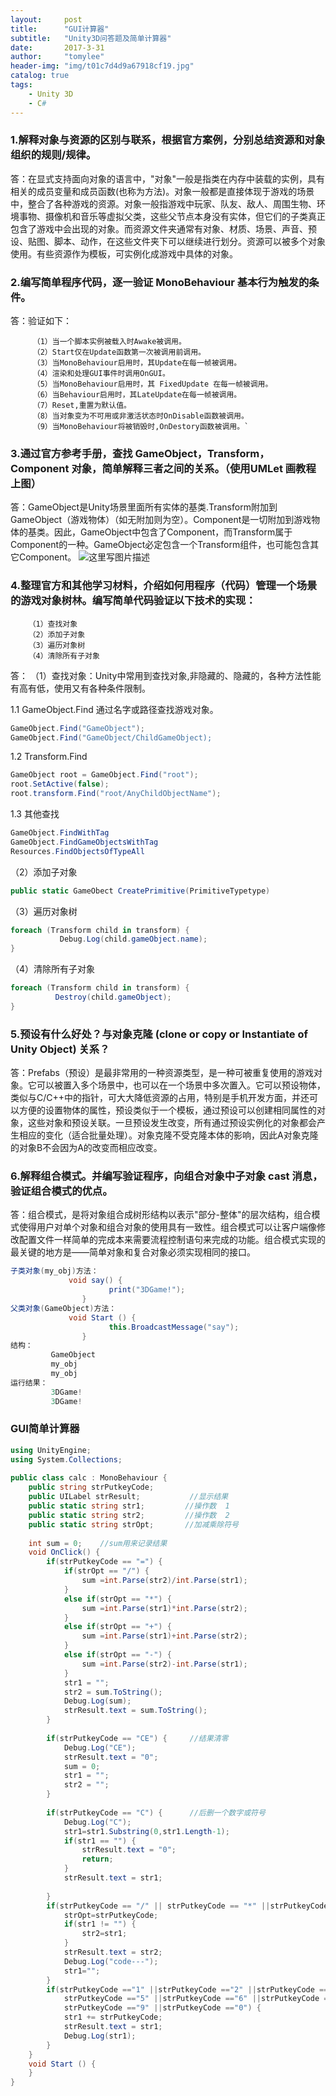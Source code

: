 ```yaml
---
layout:     post
title:      "GUI计算器"
subtitle:   "Unity3D问答题及简单计算器"
date:       2017-3-31
author:     "tomylee"
header-img: "img/t01c7d4d9a67918cf19.jpg"
catalog: true
tags:
    - Unity 3D
    - C#
---
```


### 1.解释对象与资源的区别与联系，根据官方案例，分别总结资源和对象组织的规则/规律。
答：在显式支持面向对象的语言中，"对象"一般是指类在内存中装载的实例，具有相关的成员变量和成员函数(也称为方法)。对象一般都是直接体现于游戏的场景中，整合了各种游戏的资源。对象一般指游戏中玩家、队友、敌人、周围生物、环境事物、摄像机和音乐等虚拟父类，这些父节点本身没有实体，但它们的子类真正包含了游戏中会出现的对象。而资源文件夹通常有对象、材质、场景、声音、预设、贴图、脚本、动作，在这些文件夹下可以继续进行划分。资源可以被多个对象使用。有些资源作为模板，可实例化成游戏中具体的对象。
### 2.编写简单程序代码，逐一验证 MonoBehaviour 基本行为触发的条件。

答：验证如下：
```
     （1）当一个脚本实例被载入时Awake被调用。
     （2）Start仅在Update函数第一次被调用前调用。
     （3）当MonoBehaviour启用时，其Update在每一帧被调用。
     （4）渲染和处理GUI事件时调用OnGUI。
     （5）当MonoBehaviour启用时，其 FixedUpdate 在每一帧被调用。
     （6）当Behaviour启用时，其LateUpdate在每一帧被调用。
     （7）Reset,重置为默认值。
     （8）当对象变为不可用或非激活状态时OnDisable函数被调用。
     （9）当MonoBehaviour将被销毁时,OnDestory函数被调用。`
```

### 3.通过官方参考手册，查找 GameObject，Transform，Component 对象，简单解释三者之间的关系。（使用UMLet 画教程上图）
答：GameObject是Unity场景里面所有实体的基类.Transform附加到GameObject（游戏物体）（如无附加则为空）。Component是一切附加到游戏物体的基类。因此，GameObject中包含了Component，而Transform属于Component的一种。GameObject必定包含一个Transform组件，也可能包含其它Component。
![这里写图片描述](/img/cloudgoinout/un1.png)
### 4.整理官方和其他学习材料，介绍如何用程序（代码）管理一个场景的游戏对象树林。编写简单代码验证以下技术的实现：
     
 ```    
     （1）查找对象 
     （2）添加子对象 
     （3）遍历对象树 
     （4）清除所有子对象
 ```
 
答： （1）查找对象：Unity中常用到查找对象,非隐藏的、隐藏的，各种方法性能有高有低，使用又有各种条件限制。
      
  1.1 GameObject.Find   通过名字或路径查找游戏对象。

```cs
GameObject.Find("GameObject");
GameObject.Find("GameObject/ChildGameObject);
```      
   1.2 Transform.Find

```cs
GameObject root = GameObject.Find("root");
root.SetActive(false); 
root.transform.Find("root/AnyChildObjectName");
```

   1.3 其他查找  

```cs
GameObject.FindWithTag 
GameObject.FindGameObjectsWithTag 
Resources.FindObjectsOfTypeAll 
```

   （2）添加子对象
   
```cs         
public static GameObect CreatePrimitive(PrimitiveTypetype)
```

   （3）遍历对象树 
   
```cs
foreach (Transform child in transform) {
           Debug.Log(child.gameObject.name);    
}
```

   （4）清除所有子对象 
   
```c#
foreach (Transform child in transform) {
          Destroy(child.gameObject);
}
```
  
### 5.预设有什么好处？与对象克隆 (clone or copy or Instantiate of Unity Object) 关系？
答：Prefabs（预设）是最非常用的一种资源类型，是一种可被重复使用的游戏对象。它可以被置入多个场景中，也可以在一个场景中多次置入。它可以预设物体，类似与C/C++中的指针，可大大降低资源的占用，特别是手机开发方面，并还可以方便的设置物体的属性，预设类似于一个模板，通过预设可以创建相同属性的对象，这些对象和预设关联。一旦预设发生改变，所有通过预设实例化的对象都会产生相应的变化（适合批量处理）。对象克隆不受克隆本体的影响，因此A对象克隆的对象B不会因为A的改变而相应改变。
### 6.解释组合模式。并编写验证程序，向组合对象中子对象 cast 消息， 验证组合模式的优点。
答：组合模式，是将对象组合成树形结构以表示"部分-整体"的层次结构，组合模式使得用户对单个对象和组合对象的使用具有一致性。组合模式可以让客户端像修改配置文件一样简单的完成本来需要流程控制语句来完成的功能。组合模式实现的最关键的地方是——简单对象和复合对象必须实现相同的接口。

```cs
子类对象(my_obj)方法：
             void say() {
                      print("3DGame!");
                }
父类对象(GameObject)方法：
             void Start () {
                      this.BroadcastMessage("say");
                }  
结构：
         GameObject
         my_obj
         my_obj
运行结果：
         3DGame!
         3DGame!
```

### GUI简单计算器

```cs
using UnityEngine;  
using System.Collections;  
  
public class calc : MonoBehaviour {      
    public string strPutkeyCode;  
    public UILabel strResult;           //显示结果 
    public static string str1;         //操作数  1
    public static string str2;         //操作数  2
    public static string strOpt;       //加减乘除符号  
  
    int sum = 0;    //sum用来记录结果    
    void OnClick() {  
        if(strPutkeyCode == "=") {  
            if(strOpt == "/") {  
                sum =int.Parse(str2)/int.Parse(str1);  
            }  
            else if(strOpt == "*") {  
                sum =int.Parse(str1)*int.Parse(str2);  
            }  
            else if(strOpt == "+") {  
                sum =int.Parse(str1)+int.Parse(str2);  
            }  
            else if(strOpt == "-") {  
                sum =int.Parse(str2)-int.Parse(str1);  
            }  
            str1 = "";  
            str2 = sum.ToString();  
            Debug.Log(sum);  
            strResult.text = sum.ToString();  
        }  
          
        if(strPutkeyCode == "CE") {     //结果清零
            Debug.Log("CE");  
            strResult.text = "0";  
            sum = 0;  
            str1 = "";  
            str2 = "";  
        }  
          
        if(strPutkeyCode == "C") {      //后删一个数字或符号
            Debug.Log("C");   
            str1=str1.Substring(0,str1.Length-1);  
            if(str1 == "") {  
                strResult.text = "0";  
                return;  
            }  
            strResult.text = str1;  
              
        }          
        if(strPutkeyCode == "/" || strPutkeyCode == "*" ||strPutkeyCode == "-"||strPutkeyCode == "+") {  
            strOpt=strPutkeyCode;
            if(str1 != "") {  
                str2=str1;    
            }     
            strResult.text = str2;  
            Debug.Log("code---");  
            str1="";  
        }     
        if(strPutkeyCode =="1" ||strPutkeyCode =="2" ||strPutkeyCode =="3" ||strPutkeyCode =="4" ||  
            strPutkeyCode =="5" ||strPutkeyCode =="6" ||strPutkeyCode =="7" ||strPutkeyCode =="8" ||  
            strPutkeyCode =="9" ||strPutkeyCode =="0") {  
            str1 += strPutkeyCode; 
            strResult.text = str1;  
            Debug.Log(str1);  
        }  
    }   
    void Start () {   
    }      
}
```
